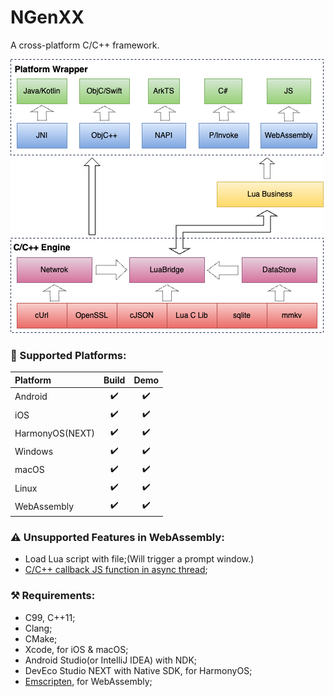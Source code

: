 # NGenXX

A cross-platform C/C++ framework.

![Arch](/res/arch.png)

### :iphone: Supported Platforms:

| Platform        | Build              | Demo               |
| :-------------- | :----------------: | :----------------: |
| Android         | :heavy_check_mark: | :heavy_check_mark: |
| iOS             | :heavy_check_mark: | :heavy_check_mark: |
| HarmonyOS(NEXT) | :heavy_check_mark: | :heavy_check_mark: |
| Windows         | :heavy_check_mark: | :heavy_check_mark: |
| macOS           | :heavy_check_mark: | :heavy_check_mark: |
| Linux           | :heavy_check_mark: | :heavy_check_mark: |
| WebAssembly     | :heavy_check_mark: | :heavy_check_mark: |

### :warning: Unsupported Features in WebAssembly:

* Load Lua script with file;(Will trigger a prompt window.)
* [C/C++ callback JS function in async thread][2];

### :hammer_and_pick: Requirements:

* C99, C++11;
* Clang;
* CMake;
* Xcode, for iOS & macOS;
* Android Studio(or IntelliJ IDEA) with NDK;
* DevEco Studio NEXT with Native SDK, for HarmonyOS;
* [Emscripten][1], for WebAssembly;

[1]: https://emscripten.org/docs/getting_started/downloads.html#sdk-download-and-install
[2]: https://github.com/emscripten-core/emscripten/issues/16567
